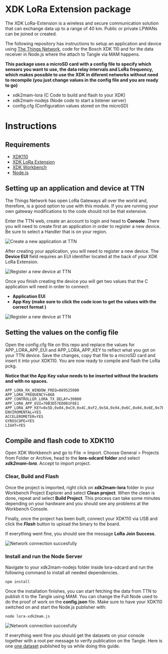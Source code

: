 # XDK LoRa Extension package

The XDK LoRa-Extension is a wireless and secure communication solution that can exchange data up to a range of 40 km. Public or private LPWANs can be joined or created.

The following repository has instructions to setup an application and device using [The Things Network](https://www.thethingsnetwork.org/), code for the Bosch XDK 110 and for the data receiver in Node.js where the attach to Tangle via MAM happens. 

**This package uses a microSD card with a config file to specify which sensors you want to use, the data relay intervals and LoRa frequency, which makes possible to use the XDK in diferent networks without need to recompile (you just change values in the config file and you are ready to go)**


- xdk2mam-lora (C Code to build and flash to your XDK)
- xdk2mam-nodejs (Node code to start a listener server)
- config.cfg (Configuration values stored on the microSD)

# Instructions

## Requirements
- [XDK110](https://developer.bosch.com/web/xdk/overview)
- [XDK LoRa Extension](https://xdk.bosch-connectivity.com/extensions)
- [XDK Workbench](https://developer.bosch.com/web/xdk/downloads)
- [Node.js](https://nodejs.org/en/download/)


## Setting up an application and device at TTN

The Things Network has open LoRa Gateways all over the world and, therefore, is a good option to use with this module. If you are running your own gateway modifications to the code should not be that extensive. 

Enter the TTN web, create an account to login and head to **Console**. There you will need to create first an application in order to register a new device. Be sure to select a Handler that is on your region. 

![Create a new application at TTN](https://xdk2mam.io/assets/images/Pic1.png)

After creating your application, you will need to register a new device. The **Device EUI** field requires an EUI identifier located at the back of your XDK LoRa Extension. 

![Register a new device at TTN](https://xdk2mam.io/assets/images/Pic2.png)

Once you finish creating the device you will get two values that the C application will need in order to connect: 

- **Application EUI** 
- **App Key (make sure to click the code icon to get the values with the correct format )**

![Register a new device at TTN](https://xdk2mam.io/assets/images/Pic3.png)

## Setting the values on the config file

Open the config.cfg file on this repo and replace the values for APP_LORA_APP_EUI and APP_LORA_APP_KEY to reflect what you got on your TTN device. Save the changes, copy that file to a microSD card and insert it into your XDK110. 
You are now ready to compile and flash the LoRa pckg.

**Notice that the App Key value needs to be inserted without the brackets and with no spaces.** 

```
APP_LORA_RX_WINDOW_FREQ=869525000
APP_LORA_FREQUENCY=868
APP_CONTROLLER_LORA_TX_DELAY=30000
APP_LORA_APP_EUI=70B3D57ED001F8E1
APP_LORA_APP_KEY=0x5D,0x04,0xC0,0x4C,0xF2,0x5A,0x94,0x6C,0x04,0x6E,0x7B,0xCC,0x57,0x1C,0x14,0x40
ENVIROMENTAL=YES
ACCELEROMETER=YES
GYROSCOPE=YES
LIGHT=YES
```

## Compile and flash code to XDK110

Open XDK Workbench and go to File -> Import. Choose General > Projects from Folder or Archive, head to the **lora-sdcard folder** and select ***xdk2mam-lora***. Accept to import project. 


### Clear, Build and Flash
Once the project is imported, right click on **xdk2mam-lora** folder in your Workbench Project Explorer and select **Clean project**. When the clean is done, repeat and select **Build Project**. This process can take some minutes depending on your hardware and you should see any problems at the Workbench Console.

Finally, once the project has been built, connect your XDK110 via USB and click the ***Flash*** button to upload the binary to the board.

If everything went fine, you should see the message **LoRa Join Success**. 

![Network connection succesfully](https://xdk2mam.io/assets/images/WbConsole.png)


### Install and run the Node Server

Navigate to your xdk2mam-nodejs folder inside lora-sdcard and run the following command to install all needed dependencies. 

```
npm install
```
Once the installation finishes, you can start fetching the data from TTN to publish it to the Tangle using MAM. 
You can change the Full Node used to do the proof of work on the **config.json** file. 
Make sure to have your XDK110 switched on and start the Node.js publisher with:

```
node lora-xdk2mam.js
```

![Network connection succesfully](https://xdk2mam.io/assets/images/PicNodeConsole.png)

If everything went fine you should get the datasets on your console together with a root per message to verify publication on the Tangle. Here is one [one dataset](https://devnet.thetangle.org/mam/VFVLI9H9TRNAPSYYSJYEJDJNSTSHYXRCWMLCRVZNEEUY9WF99RSVTAJDCIXRSVNEWBKGMTXKFDZCWTHIK) published by us while doing this guide. 

